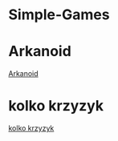 # Simple-Games

# Arkanoid
[Arkanoid](https://github.com/rybkarybka10/Simple-Games/blob/main/Arkanoid.png)
# kolko krzyzyk
[kolko krzyzyk](https://github.com/rybkarybka10/Simple-Games/blob/main/kolko%20krzyzyk.png)
